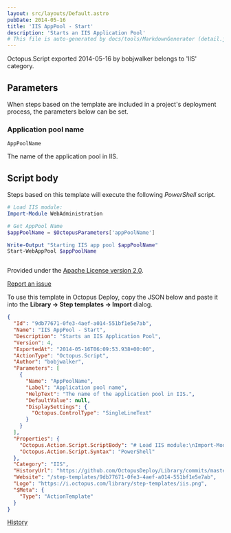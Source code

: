 ```yaml
---
layout: src/layouts/Default.astro
pubDate: 2014-05-16
title: 'IIS AppPool - Start'
description: 'Starts an IIS Application Pool'
# This file is auto-generated by docs/tools/MarkdownGenerator (detail.js)
---
```


Octopus.Script exported 2014-05-16 by bobjwalker belongs to 'IIS' category.

## Parameters

When steps based on the template are included in a project's deployment process, the parameters below can be set.


<div class="param">

### Application pool name

`AppPoolName`

The name of the application pool in IIS.

</div>
        

## Script body

Steps based on this template will execute the following *PowerShell* script.

```PowerShell
# Load IIS module:
Import-Module WebAdministration

# Get AppPool Name
$appPoolName = $OctopusParameters['appPoolName']

Write-Output "Starting IIS app pool $appPoolName"
Start-WebAppPool $appPoolName



```

Provided under the [Apache License version 2.0](https://github.com/OctopusDeploy/Library/blob/master/LICENSE.txt).

[Report an issue](https://github.com/OctopusDeploy/Library/issues/new?assignees=&labels=&projects=&template=bug-report.yml&title=Issue%20with%20IIS%20AppPool%20-%20Start&step-template=IIS%20AppPool%20-%20Start)

<div class="get-json">

To use this template in Octopus Deploy, copy the JSON below and paste it into the **Library → Step templates → Import** dialog.

```json
{
  "Id": "9db77671-0fe3-4aef-a014-551bf1e5e7ab",
  "Name": "IIS AppPool - Start",
  "Description": "Starts an IIS Application Pool",
  "Version": 4,
  "ExportedAt": "2014-05-16T06:09:53.938+00:00",
  "ActionType": "Octopus.Script",
  "Author": "bobjwalker",
  "Parameters": [
    {
      "Name": "AppPoolName",
      "Label": "Application pool name",
      "HelpText": "The name of the application pool in IIS.",
      "DefaultValue": null,
      "DisplaySettings": {
        "Octopus.ControlType": "SingleLineText"
      }
    }
  ],
  "Properties": {
    "Octopus.Action.Script.ScriptBody": "# Load IIS module:\nImport-Module WebAdministration\n\n# Get AppPool Name\n$appPoolName = $OctopusParameters['appPoolName']\n\nWrite-Output \"Starting IIS app pool $appPoolName\"\nStart-WebAppPool $appPoolName\n\n\n",
    "Octopus.Action.Script.Syntax": "PowerShell"
  },
  "Category": "IIS",
  "HistoryUrl": "https://github.com/OctopusDeploy/Library/commits/master/step-templates//opt/buildagent/work/75443764cd38076d/step-templates/iis-apppool-start.json",
  "Website": "/step-templates/9db77671-0fe3-4aef-a014-551bf1e5e7ab",
  "Logo": "https://i.octopus.com/library/step-templates/iis.png",
  "$Meta": {
    "Type": "ActionTemplate"
  }
}
```

[History](https://github.com/OctopusDeploy/Library/commits/master/step-templates/https://github.com/OctopusDeploy/Library/commits/master/step-templates//opt/buildagent/work/75443764cd38076d/step-templates/iis-apppool-start.json)

</div>
